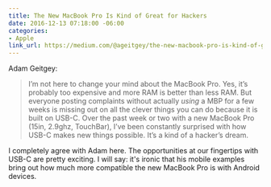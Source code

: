 ```yaml
---
title: The New MacBook Pro Is Kind of Great for Hackers
date: 2016-12-13 07:18:00 -06:00
categories:
- Apple
link_url: https://medium.com/@ageitgey/the-new-macbook-pro-is-kind-of-great-for-hackers-64c1c577a4d2
---
```


Adam Geitgey:

> I’m not here to change your mind about the MacBook Pro. Yes, it’s probably too expensive and more RAM is better than less RAM. But everyone posting complaints without actually *using* a MBP for a few weeks is missing out on all the clever things you can do because it is built on USB-C. Over the past week or two with a new MacBook Pro (15in, 2.9ghz, TouchBar), I’ve been constantly surprised with how USB-C makes new things possible. It’s a kind of a hacker’s dream.

I completely agree with Adam here. The opportunities at our fingertips with USB-C are pretty exciting. I will say: it's ironic that his mobile examples bring out how much more compatible the new MacBook Pro is with Android devices.
